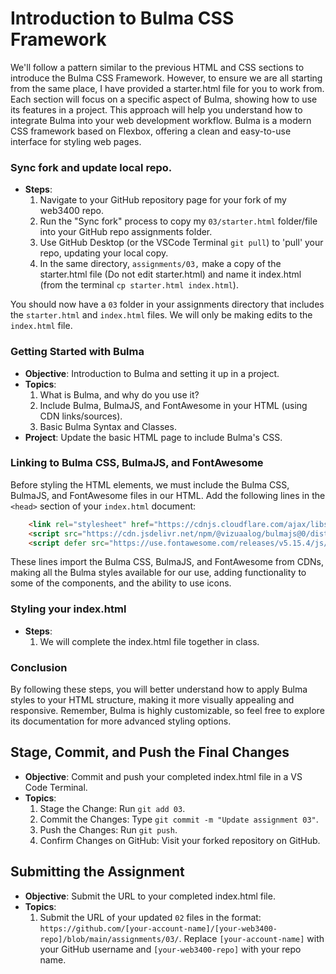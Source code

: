 # Introduction to Bulma CSS Framework

We'll follow a pattern similar to the previous HTML and CSS sections to introduce the Bulma CSS Framework. However, to ensure we are all starting from the same place, I have provided a starter.html file for you to work from. Each section will focus on a specific aspect of Bulma, showing how to use its features in a project. This approach will help you understand how to integrate Bulma into your web development workflow. Bulma is a modern CSS framework based on Flexbox, offering a clean and easy-to-use interface for styling web pages. 

### Sync fork and update local repo.
- **Steps**:
  1. Navigate to your GitHub repository page for your fork of my web3400 repo.
  2. Run the "Sync fork" process to copy my `03/starter.html` folder/file into your GitHub repo assignments folder.
  3. Use GitHub Desktop (or the VSCode Terminal `git pull`) to 'pull' your repo, updating your local copy.
  4. In the same directory, `assignments/03,` make a copy of the starter.html file (Do not edit starter.html) and name it index.html (from the terminal `cp starter.html index.html`).

You should now have a `03` folder in your assignments directory that includes the `starter.html` and `index.html` files. We will only be making edits to the `index.html` file.

### Getting Started with Bulma
- **Objective**: Introduction to Bulma and setting it up in a project.
- **Topics**:
  1. What is Bulma, and why do you use it?
  2. Include Bulma, BulmaJS, and FontAwesome in your HTML (using CDN links/sources).
  3. Basic Bulma Syntax and Classes.
- **Project**: Update the basic HTML page to include Bulma's CSS.

### Linking to Bulma CSS, BulmaJS, and FontAwesome
Before styling the HTML elements, we must include the Bulma CSS, BulmaJS, and FontAwesome files in our HTML. Add the following lines in the `<head>` section of your `index.html` document:

```html
    <link rel="stylesheet" href="https://cdnjs.cloudflare.com/ajax/libs/bulma/0.9.4/css/bulma.min.css">
    <script src="https://cdn.jsdelivr.net/npm/@vizuaalog/bulmajs@0/dist/bulma.min.js"></script>
    <script defer src="https://use.fontawesome.com/releases/v5.15.4/js/all.js"></script>
```

These lines import the Bulma CSS, BulmaJS, and FontAwesome from CDNs, making all the Bulma styles available for our use, adding functionality to some of the components, and the ability to use icons.

### Styling your index.html
- **Steps**:
  1. We will complete the index.html file together in class.

### Conclusion
By following these steps, you will better understand how to apply Bulma styles to your HTML structure, making it more visually appealing and responsive. Remember, Bulma is highly customizable, so feel free to explore its documentation for more advanced styling options.

## Stage, Commit, and Push the Final Changes
- **Objective**: Commit and push your completed index.html file in a VS Code Terminal.
- **Topics**:
  1. Stage the Change: Run `git add 03`.
  2. Commit the Changes: Type `git commit -m "Update assignment 03"`.
  3. Push the Changes: Run `git push`.
  4. Confirm Changes on GitHub: Visit your forked repository on GitHub.

## Submitting the Assignment
- **Objective**: Submit the URL to your completed index.html file.
- **Topics**:
  1. Submit the URL of your updated `02` files in the format: `https://github.com/[your-account-name]/[your-web3400-repo]/blob/main/assignments/03/`. Replace `[your-account-name]` with your GitHub username and `[your-web3400-repo]` with your repo name.
